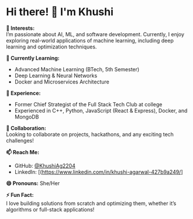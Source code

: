 # Hi there! 👋 I'm Khushi

**👀 Interests:**  
I’m passionate about AI, ML, and software development. Currently, I enjoy exploring real-world applications of machine learning, including deep learning and optimization techniques.

**🌱 Currently Learning:**  
- Advanced Machine Learning (BTech, 5th Semester)
- Deep Learning & Neural Networks
- Docker and Microservices Architecture

**💼 Experience:**  
- Former Chief Strategist of the Full Stack Tech Club at college
- Experienced in C++, Python, JavaScript (React & Express), Docker, and MongoDB

**💞️ Collaboration:**  
Looking to collaborate on  projects, hackathons, and any exciting tech challenges!

**📫 Reach Me:**  
- GitHub: [@KhushiAg2204](https://github.com/KhushiAg2204)
- LinkedIn: [(https://www.linkedin.com/in/khushi-agarwal-427b9a249/]

**😄 Pronouns:** She/Her

**⚡ Fun Fact:**  
I love building solutions from scratch and optimizing them, whether it’s algorithms or full-stack applications!


